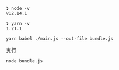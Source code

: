 ```
❯ node -v
v12.14.1

❯ yarn -v
1.21.1
```

```
yarn babel ./main.js --out-file bundle.js
```

実行

```
node bundle.js
```
